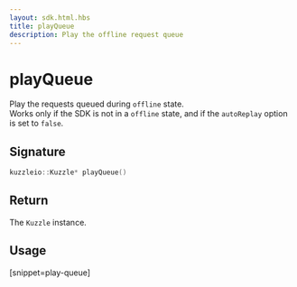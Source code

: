 ```yaml
---
layout: sdk.html.hbs
title: playQueue
description: Play the offline request queue
---
```


# playQueue

Play the requests queued during `offline` state.  
Works only if the SDK is not in a `offline` state, and if the `autoReplay` option is set to `false`.

## Signature

```cpp
kuzzleio::Kuzzle* playQueue()
```

## Return

The `Kuzzle` instance.

## Usage

[snippet=play-queue]
